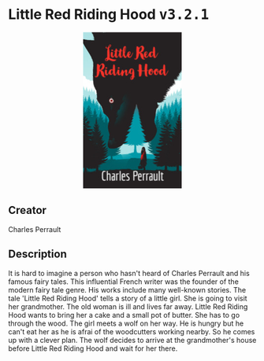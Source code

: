 
# Little Red Riding Hood <kbd>v3.2.1</kbd>

<center>
  <img src="./cover-1024.jpg"/>
</center>

## Creator
Charles Perrault

## Description
It is hard to imagine a person who hasn't heard of Charles Perrault and his famous fairy tales. This influential French writer was the founder of the modern fairy tale genre. His works include many well-known stories. The tale 'Little Red Riding Hood' tells a story of a little girl. She is going to visit her grandmother. The old woman is ill and lives far away. Little Red Riding Hood wants to bring her a cake and a small pot of butter. She has to go through the wood. The girl meets a wolf on her way. He is hungry but he can't eat her as he is afrai of the woodcutters working nearby. So he comes up with a clever plan. The wolf decides to arrive at the grandmother's house before Little Red Riding Hood and wait for her there. 

